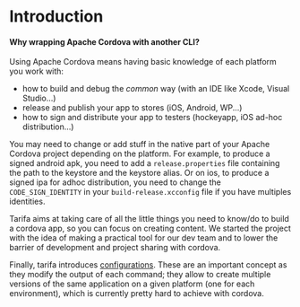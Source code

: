 # Introduction
#### Why wrapping Apache Cordova with another CLI?

Using Apache Cordova means having basic knowledge of each platform you work with:

* how to build and debug the *common* way (with an IDE like Xcode, Visual Studio...)
* release and publish your app to stores (iOS, Android, WP...)
* how to sign and distribute your app to testers (hockeyapp, iOS ad-hoc distribution...)

You may need to change or add stuff in the native part of your Apache Cordova project
depending on the platform. For example, to produce a signed android apk, you need
to add a `release.properties` file containing the path to the keystore and the
keystore alias. Or on ios, to produce a signed ipa for adhoc distribution, you need to
change the `CODE_SIGN_IDENTITY` in your `build-release.xcconfig` file if you have multiples identities.

Tarifa aims at taking care of all the little things you need to know/do to build
a cordova app, so you can focus on creating content. We started the
project with the idea of making a practical tool for our dev team and to
lower the barrier of development and project sharing with cordova.

Finally, tarifa introduces [configurations](../configurations/index.md). These are
an important concept as they modify the output of each command; they
allow to create multiple versions of the same application on a given
platform (one for each environment), which is currently pretty hard to achieve
with cordova.
